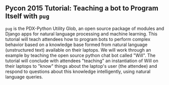 Pycon 2015 Tutorial: Teaching a bot to Program Itself with `pug`
--------------------------------

`pug` is the PDX-Python Utility Glob, an open source package of modules and Django apps for natural language processing and machine learning. This tutorial will teach attendees how to program bots to perform complex behavior based on a knowledge base formed from natural language (unstructured text) available on their laptops. We will work through an example by teaching the open source python chat bot called "Will". The tutorial will conclude with attendees "teaching" an instantiation of Will on their laptops to "know" things about the laptop's user (the attendee) and respond to questions about this knowledge intelligently, using natural language queries.


